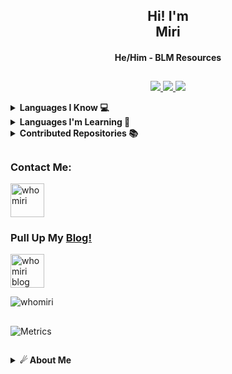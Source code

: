 <h2 align="center">Hi! I'm <br>Miri</h1>
<h4 align="center">He/Him - BLM Resources</h3>

##

<p align="center">
  <a href="https://github.com/whomiri">
    <img src="https://komarev.com/ghpvc/?username=whomiri&label=Profile%20views&color=ff69b4&label=Profile+Views&style=plastic">

  </a>
  <a href="https://github.com/whomiri?tab=stars">
    <img src="https://img.shields.io/github/stars/whomiri?color=ff69b4&label=Stargazers&style=plastic">

  </a>
  <a href="https://github.com/whomiri?tab=followers">
    <img src="https://img.shields.io/github/followers/phaticusthiccy?color=ff69b4&label=Followers&style=plastic">

  </a>
</p>

<details>
  <summary><b>Languages I Know 💻</b></summary><br/>

| Language   | Degree   |
| ---        | ---      |
| Python     | AAA (AI) |
| Javascript | AAA      |
| HTML       | AAA      |
| CSS        | AAA      |
| PHP        | AA       |
| GO         | AA       |
| DJANGO     | BB       |
| C++        | B        |
| REACT N.   | C        |
| LARAVEL    | C        |
| SWIFT      | C        |

##
#### Degree Table 

| Degree | Point |
| ---    | ---   |
| AAA    | +95   |
| AA     | +90   |
| A      | +85   |
| A+     | +80   |
| BB     | +60   |
| B      | +50   |
| C      | +40   |
| D      | +30   |
| F      | <30   |
</details>

<details>
  <summary><b>Languages ​​I'm Learning 🙇</b></summary><br/>

| Language   | Status   |
| ---        | ---      |
| REACT NAT. | ✅       |
| Java       | ✅       |
| LARAVEL    | ✅       |
| Assembly   | ✅       |
| Rust       | ✅       |
| TypeScript | ♻        |
| C++        | ♻        |
| SWIFT      | ♻        |
</details>

<details>
  <summary><b>Contributed Repositories 📚</b></summary><br/>

| Repository     | Link     |
| ---            | ---      |
| cyber-userbot-telegram | https://github.com/FaridDadashzade/CyberUserBot |
| cyber-userbot-whatsapp | https://github.com/FaridDadashzade/WhatsCyber   |
| asena-userbot-telegram | https://github.com/yusufusta/asenauserbot       |
| asena-userbot-whatsapp | https://github.com/yusufusta/whatsasena         |
| telethon-telegram      | https://github.com/telethon/telethon            | 

</details>

##

<h3 align="left">Contact Me:</h3>
<p align="left">
<a href="https://instagram.com/whomiri" target="blank"><img align="center" src="https://www.freepnglogos.com/uploads/instagram-logo-png-transparent-0.png" alt="whomiri" height="54" width="54" /></a>

<p align="left"

</p>

### Pull Up My [Blog!](https://t.me/whomiri)
<p align="left">
<a href="https://t.me/whomiri" target="blank"><img align="center" src="https://www.freepnglogos.com/uploads/telegram-png/telegram-chat-message-mobile-send-file-smartphone-talk-16.png" alt="whomiri blog  " height="54" width="54" /></a>

</p>

<p><img align="center" src="https://github-readme-stats.vercel.app/api/top-langs?username=whomiri&show_icons=true&layout=compact&theme=nightowl" alt="whomiri" /></p>


##

![Metrics](https://metrics.lecoq.io/whomiri?template=classic&base.hireable=true&isocalendar=1&lines=1&stars=1&people=1&introduction=1&achievements=1&pagespeed=1&code=1&activity=1&base=header%2C%20activity%2C%20community%2C%20repositories%2C%20metadata&base.indepth=false&base.hireable=true&base.skip=false&isocalendar=false&isocalendar.duration=full-year&lines=false&lines.sections=base&lines.repositories.limit=4&lines.history.limit=10&stars=false&stars.limit=4&people=false&people.limit=24&people.identicons=false&people.identicons.hide=false&people.size=28&people.types=following&people.shuffle=false&introduction=false&introduction.title=true&achievements=false&achievements.threshold=C&achievements.secrets=true&achievements.display=detailed&achievements.limit=0&activity=false&activity.limit=5&activity.load=300&activity.days=14&activity.visibility=all&activity.timestamps=false&activity.filter=all&code=false&code.lines=12&code.load=400&code.days=3&code.visibility=public&pagespeed=false&pagespeed.url=https%3A%2F%2Fphaticusthiccy.github.io%2F&pagespeed.detailed=true&pagespeed.screenshot=true&pagespeed.pwa=true&config.timezone=Europe%2FIstanbul)


##

<details>
    <summary><b>☄ About Me </b></summary><br/>
Hi, I'm Miri

I am an Fullstack Developer. I am a student of INF. TECH. (IT).

</details>
